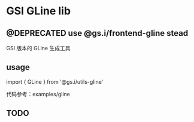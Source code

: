 # GSI GLine lib

## @DEPRECATED use @gs.i/frontend-gline stead


GSI 版本的 GLine 生成工具

## usage

import { GLine } from '@gs.i/utils-gline'

代码参考：examples/gline

## TODO
